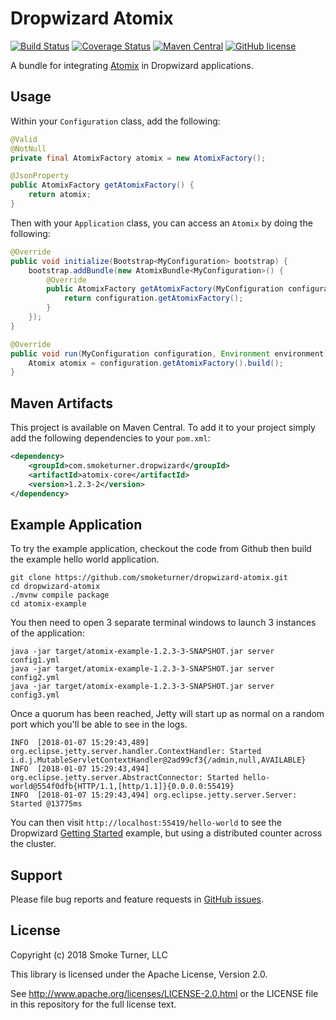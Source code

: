 Dropwizard Atomix
=================
[![Build Status](https://travis-ci.org/smoketurner/dropwizard-atomix.svg?branch=master)](https://travis-ci.org/smoketurner/dropwizard-atomix)
[![Coverage Status](https://coveralls.io/repos/github/smoketurner/dropwizard-atomix/badge.svg?branch=master)](https://coveralls.io/github/smoketurner/dropwizard-atomix?branch=master)
[![Maven Central](https://img.shields.io/maven-central/v/com.smoketurner.dropwizard/dropwizard-atomix.svg?style=flat-square)](https://maven-badges.herokuapp.com/maven-central/com.smoketurner.dropwizard/dropwizard-atomix/)
[![GitHub license](https://img.shields.io/github/license/smoketurner/dropwizard-atomix.svg?style=flat-square)](https://github.com/smoketurner/dropwizard-atomix/tree/master)

A bundle for integrating [Atomix](http://atomix.io/atomix/) in Dropwizard applications.

Usage
-----

Within your `Configuration` class, add the following:

```java
@Valid
@NotNull
private final AtomixFactory atomix = new AtomixFactory();

@JsonProperty
public AtomixFactory getAtomixFactory() {
    return atomix;
}
```

Then with your `Application` class, you can access an `Atomix` by doing the following:

```java
@Override
public void initialize(Bootstrap<MyConfiguration> bootstrap) {
    bootstrap.addBundle(new AtomixBundle<MyConfiguration>() {
        @Override
        public AtomixFactory getAtomixFactory(MyConfiguration configuration) {
            return configuration.getAtomixFactory();
        }
    });
}

@Override
public void run(MyConfiguration configuration, Environment environment) throws Exception {
    Atomix atomix = configuration.getAtomixFactory().build();
}
```

Maven Artifacts
---------------

This project is available on Maven Central. To add it to your project simply add the following dependencies to your `pom.xml`:

```xml
<dependency>
    <groupId>com.smoketurner.dropwizard</groupId>
    <artifactId>atomix-core</artifactId>
    <version>1.2.3-2</version>
</dependency>
```

Example Application
-------------------

To try the example application, checkout the code from Github then build the example hello world application.

```
git clone https://github.com/smoketurner/dropwizard-atomix.git
cd dropwizard-atomix
./mvnw compile package
cd atomix-example
```

You then need to open 3 separate terminal windows to launch 3 instances of the application:

```
java -jar target/atomix-example-1.2.3-3-SNAPSHOT.jar server config1.yml
java -jar target/atomix-example-1.2.3-3-SNAPSHOT.jar server config2.yml
java -jar target/atomix-example-1.2.3-3-SNAPSHOT.jar server config3.yml
```

Once a quorum has been reached, Jetty will start up as normal on a random port which you'll be able to see in the logs.

```
INFO  [2018-01-07 15:29:43,489] org.eclipse.jetty.server.handler.ContextHandler: Started i.d.j.MutableServletContextHandler@2ad99cf3{/admin,null,AVAILABLE}
INFO  [2018-01-07 15:29:43,494] org.eclipse.jetty.server.AbstractConnector: Started hello-world@554f0dfb{HTTP/1.1,[http/1.1]}{0.0.0.0:55419}
INFO  [2018-01-07 15:29:43,494] org.eclipse.jetty.server.Server: Started @13775ms
```

You can then visit `http://localhost:55419/hello-world` to see the Dropwizard [Getting Started](http://www.dropwizard.io/1.2.2/docs/getting-started.html) example, but using a distributed counter across the cluster.

Support
-------

Please file bug reports and feature requests in [GitHub issues](https://github.com/smoketurner/dropwizard-atomix/issues).


License
-------

Copyright (c) 2018 Smoke Turner, LLC

This library is licensed under the Apache License, Version 2.0.

See http://www.apache.org/licenses/LICENSE-2.0.html or the LICENSE file in this repository for the full license text.
